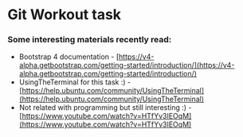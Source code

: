 # Git Workout task

### Some interesting materials recently read:

- Bootstrap 4 documentation - [https://v4-alpha.getbootstrap.com/getting-started/introduction/](https://v4-alpha.getbootstrap.com/getting-started/introduction/)
- UsingTheTerminal for this task  :) - [https://help.ubuntu.com/community/UsingTheTerminal](https://help.ubuntu.com/community/UsingTheTerminal)
- Not related with programming but still interesting :) - [https://www.youtube.com/watch?v=HTfYv3IEOqM](https://www.youtube.com/watch?v=HTfYv3IEOqM)






